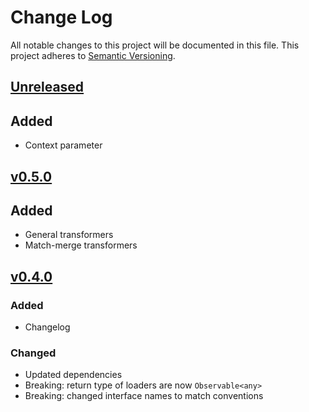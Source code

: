 # Change Log
All notable changes to this project will be documented in this file.
This project adheres to [Semantic Versioning](http://semver.org/).

## [Unreleased]
## Added
- Context parameter

## [v0.5.0]
## Added
- General transformers
- Match-merge transformers

## [v0.4.0]
### Added
- Changelog

### Changed
- Updated dependencies
- Breaking: return type of loaders are now `Observable<any>`
- Breaking: changed interface names to match conventions


[Unreleased]: https://github.com/smartive/proc-that/compare/v0.5.0...master
[v0.5.0]: https://github.com/smartive/proc-that/compare/v0.4.0...v0.5.0
[v0.4.0]: https://github.com/smartive/proc-that/compare/v0.3.2...v0.4.0
